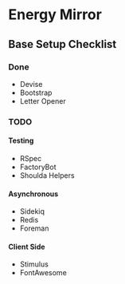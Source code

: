 # Energy Mirror

## Base Setup Checklist

### Done
- Devise
- Bootstrap
- Letter Opener

### TODO
#### Testing
- RSpec
- FactoryBot
- Shoulda Helpers

#### Asynchronous
- Sidekiq
- Redis
- Foreman

#### Client Side
- Stimulus
- FontAwesome